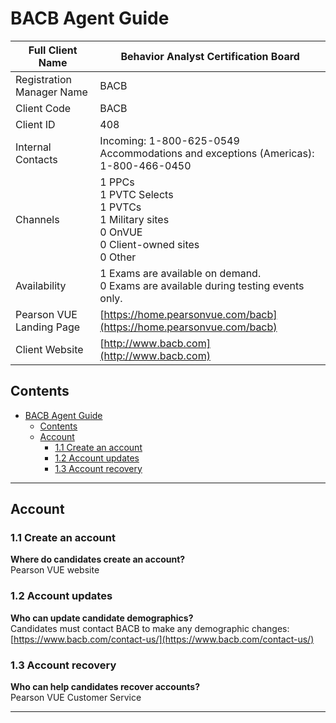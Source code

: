<meta name ="keywords" content="html, markdown, java">


# BACB Agent Guide

| Full Client Name          | Behavior Analyst Certification Board |
|---------------------------|--------------------------------------|
| Registration Manager Name  | BACB                                |
| Client Code                | BACB                                |
| Client ID                  | 408                                 |
| Internal Contacts          | Incoming: 1-800-625-0549 <br> Accommodations and exceptions (Americas): 1-800-466-0450 |
| Channels                   | 1 PPCs <br> 1 PVTC Selects <br> 1 PVTCs <br> 1 Military sites <br> 0 OnVUE <br> 0 Client-owned sites <br> 0 Other |
| Availability               | 1 Exams are available on demand. <br> 0 Exams are available during testing events only. |
| Pearson VUE Landing Page   | [https://home.pearsonvue.com/bacb](https://home.pearsonvue.com/bacb) |
| Client Website             | [http://www.bacb.com](http://www.bacb.com) |

## Contents
- [BACB Agent Guide](#bacb-agent-guide)
  - [Contents](#contents)
  - [Account](#account)
    - [1.1 Create an account](#11-create-an-account)
    - [1.2 Account updates](#12-account-updates)
    - [1.3 Account recovery](#13-account-recovery)
 
---

## Account

### 1.1 Create an account
**Where do candidates create an account?**  
Pearson VUE website

### 1.2 Account updates
**Who can update candidate demographics?**  
Candidates must contact BACB to make any demographic changes: [https://www.bacb.com/contact-us/](https://www.bacb.com/contact-us/)

### 1.3 Account recovery
**Who can help candidates recover accounts?**  
Pearson VUE Customer Service

---
